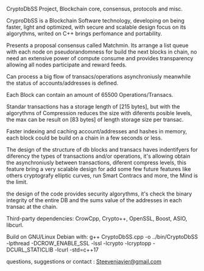 CryptoDbSS Project, Blockchain core, consensus, protocols and misc.

CryproDbSS is a Blockchain Software technology, developing on being faster,
light and optimized, with secure and scalable design focus on its algorythms, 
writed on C++ brings perfomance and portability.

Presents a proposal consensus called Matchmin. Its arrange a list 
queue with each node on pseudorandomness for build the next blocks in chain, 
no need an extensive power of compute consume and provides transparency 
allowing all nodes participate and reward feeds.

Can process a big flow of transacs/operations asynchroniusly meanwhile the
status of accounts/addresses is defined.

Each Block can contain an amount of 65500 Operations/Transacs.

Standar transactions has a storage length of [215 bytes], but with the 
algorythms of Compression reduces the size with diferents posible 
levels, the max can be result on [83 bytes] of length storage size per 
transac.

Faster indexing and caching account/addresses and hashes in memory, 
each block could be build on a chain in a few seconds or less.

The design of the structure of db blocks and transacs
haves indentifyers for diferency the types of transactions and/or 
operations, it's allowing obtain the asynchroniusly between transactions, 
diferent compress levels, this feature bring a very scalable design
for add some few future features like others cryptografy elliptic 
curves, run Smart Contracs and more, the Mind is the limit.

the design of the code provides security algorythms, it's check the binary 
integrity of the entire DB and the sums value of the addresses in each 
transac at the chain.


Third-party dependencies: CrowCpp, Crypto++, OpenSSL, Boost, ASIO, libcurl.

Build on GNU/Linux Debian with: g++ CryptoDbSS.cpp -o ../bin/CryptoDbSS -lpthread -DCROW_ENABLE_SSL -lssl -lcrypto -lcryptopp -DCURL_STATICLIB -lcurl -std=c++17



questions, suggestions or contact : Steevenjavier@gmail.com






